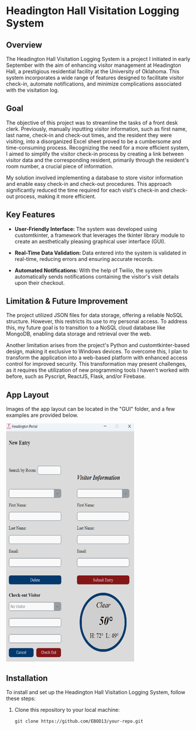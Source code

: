 # Headington Hall Visitation Logging System

## Overview

The Headington Hall Visitation Logging System is a project I initiated in early September with the aim of enhancing visitor management at Headington Hall, a prestigious residential facility at the University of Oklahoma. This system incorporates a wide range of features designed to facilitate visitor check-in, automate notifications, and minimize complications associated with the visitation log.

## Goal
The objective of this project was to streamline the tasks of a front desk clerk. Previously, manually inputting visitor information, such as first name, last name, check-in and check-out times, and the resident they were visiting, into a disorganized Excel sheet proved to be a cumbersome and time-consuming process. Recognizing the need for a more efficient system, I aimed to simplify the visitor check-in process by creating a link between visitor data and the corresponding resident, primarily through the resident's room number, a crucial piece of information.

My solution involved implementing a database to store visitor information and enable easy check-in and check-out procedures. This approach significantly reduced the time required for each visit's check-in and check-out process, making it more efficient.

## Key Features

- **User-Friendly Interface:** The system was developed using customtkinter, a framework that leverages the tkinter library module to create an aesthetically pleasing graphical user interface (GUI).

- **Real-Time Data Validation:** Data entered into the system is validated in real-time, reducing errors and ensuring accurate records.

- **Automated Notifications:** With the help of Twilio, the system automatically sends notifications containing the visitor's visit details upon their checkout.

## Limitation & Future Improvement 

The project utilized JSON files for data storage, offering a reliable NoSQL structure. However, this restricts its use to my personal access. To address this, my future goal is to transition to a NoSQL cloud database like MongoDB, enabling data storage and retrieval over the web.

Another limitation arises from the project's Python and customtkinter-based design, making it exclusive to Windows devices. To overcome this, I plan to transform the application into a web-based platform with enhanced access control for improved security. This transformation may present challenges, as it requires the utilization of new programming tools I haven't worked with before, such as Pyscript, ReactJS, Flask, and/or Firebase.

## App Layout
Images of the app layout can be located in the "GUI" folder, and a few examples are provided below.

<img src="https://github.com/EBOD13/visitation_log/blob/main/GUI/Screenshot%20(28).png" width="350" height="650" />


## Installation

To install and set up the Headington Hall Visitation Logging System, follow these steps:

1. Clone this repository to your local machine:

   ```shell
   git clone https://github.com/EBOD13/your-repo.git
